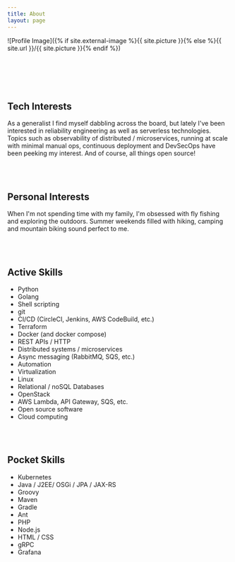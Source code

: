 ```yaml
---
title: About
layout: page
---
```

![Profile Image]({% if site.external-image %}{{ site.picture }}{% else %}{{ site.url }}/{{ site.picture }}{% endif %})


<br/><br/>
<br/><br/>

## Tech Interests

As a generalist I find myself dabbling across the board, but lately I've been interested in reliability engineering as well as serverless technologies. Topics such as observability of distributed / microservices, running at scale with minimal manual ops, continuous deployment and DevSecOps have been peeking my interest. And of course, all things open source!

<br/><br/>

## Personal Interests

When I'm not spending time with my family, I'm obsessed with fly fishing and exploring the outdoors. Summer weekends filled with hiking, camping and mountain biking sound perfect to me.

<br/><br/>

## Active Skills

- Python
- Golang
- Shell scripting
- git
- CI/CD (CircleCI, Jenkins, AWS CodeBuild, etc.)
- Terraform
- Docker (and docker compose)
- REST APIs / HTTP
- Distributed systems / microservices
- Async messaging (RabbitMQ, SQS, etc.)
- Automation
- Virtualization
- Linux
- Relational / noSQL Databases
- OpenStack
- AWS Lambda, API Gateway, SQS, etc.
- Open source software
- Cloud computing

<br/><br/>

## Pocket Skills

- Kubernetes
- Java / J2EE/ OSGi / JPA / JAX-RS
- Groovy
- Maven
- Gradle
- Ant
- PHP
- Node.js
- HTML / CSS
- gRPC
- Grafana
